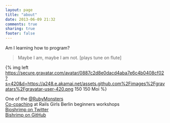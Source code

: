 ```yaml
---
layout: page
title: "about"
date: 2013-06-09 21:32
comments: true
sharing: true
footer: false
---
```


Am I learning how to program?
 > Maybe I am, maybe I am not. [plays tune on flute] 




{% img left https://secure.gravatar.com/avatar/0887c2d8e0dacd4aba7e6c4b0408cf02?s=420&d=https://a248.e.akamai.net/assets.github.com%2Fimages%2Fgravatars%2Fgravatar-user-420.png 150 150 Moi %}

One of the [@RubyMonsters](https://twitter.com/RubyMonsters)<br />[Co-coaching](http://railsgirlsberlin.de/about/coaches-2/) at Rails Girls Berlin beginners workshops<br />[Bioshrimp on Twitter](https://www.twitter.com/bioshrimp)<br />  [Bishrimp on GitHub](https://github.com/bioshrimp) 

